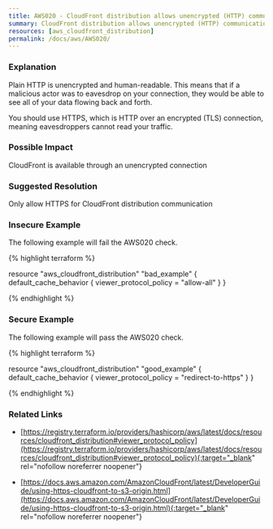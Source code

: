 ```yaml
---
title: AWS020 - CloudFront distribution allows unencrypted (HTTP) communications.
summary: CloudFront distribution allows unencrypted (HTTP) communications. 
resources: [aws_cloudfront_distribution] 
permalink: /docs/aws/AWS020/
---
```

### Explanation


Plain HTTP is unencrypted and human-readable. This means that if a malicious actor was to eavesdrop on your connection, they would be able to see all of your data flowing back and forth.

You should use HTTPS, which is HTTP over an encrypted (TLS) connection, meaning eavesdroppers cannot read your traffic.


### Possible Impact
CloudFront is available through an unencrypted connection

### Suggested Resolution
Only allow HTTPS for CloudFront distribution communication


### Insecure Example

The following example will fail the AWS020 check.

{% highlight terraform %}

resource "aws_cloudfront_distribution" "bad_example" {
	default_cache_behavior {
	    viewer_protocol_policy = "allow-all"
	  }
}

{% endhighlight %}



### Secure Example

The following example will pass the AWS020 check.

{% highlight terraform %}

resource "aws_cloudfront_distribution" "good_example" {
	default_cache_behavior {
	    viewer_protocol_policy = "redirect-to-https"
	  }
}

{% endhighlight %}



### Related Links


- [https://registry.terraform.io/providers/hashicorp/aws/latest/docs/resources/cloudfront_distribution#viewer_protocol_policy](https://registry.terraform.io/providers/hashicorp/aws/latest/docs/resources/cloudfront_distribution#viewer_protocol_policy){:target="_blank" rel="nofollow noreferrer noopener"}

- [https://docs.aws.amazon.com/AmazonCloudFront/latest/DeveloperGuide/using-https-cloudfront-to-s3-origin.html](https://docs.aws.amazon.com/AmazonCloudFront/latest/DeveloperGuide/using-https-cloudfront-to-s3-origin.html){:target="_blank" rel="nofollow noreferrer noopener"}


